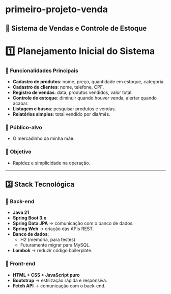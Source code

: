 # primeiro-projeto-venda

## 🛒 Sistema de Vendas e Controle de Estoque

# 1️⃣ Planejamento Inicial do Sistema

### 📌 Funcionalidades Principais
- **Cadastro de produtos**: nome, preço, quantidade em estoque, categoria.  
- **Cadastro de clientes**: nome, telefone, CPF.  
- **Registro de vendas**: data, produtos vendidos, valor total.  
- **Controle de estoque**: diminuir quando houver venda, alertar quando acabar.  
- **Listagem e busca**: pesquisar produtos e vendas.  
- **Relatórios simples**: total vendido por dia/mês.  

### 🎯 Público-alvo
- O mercadinho da minha mãe.

### 🎯 Objetivo
- Rapidez e simplicidade na operação.

---

## 2️⃣ Stack Tecnológica

### 🔹 Back-end
- **Java 21**
- **Spring Boot 3.x**
- **Spring Data JPA** → comunicação com o banco de dados.  
- **Spring Web** → criação das APIs REST.  
- **Banco de dados**:  
  - H2 (memória, para testes)  
  - Futuramente migrar para MySQL.  
- **Lombok** → reduzir código boilerplate.

### 🔹 Front-end
- **HTML + CSS + JavaScript puro**  
- **Bootstrap** → estilização rápida e responsiva.  
- **Fetch API** → comunicação com o back-end.
